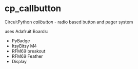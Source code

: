 # cp_callbutton
CircuitPython *callbutton* - radio based button and pager system

uses Adafruit Boards:
- PyBadge
- ItsyBitsy M4
- RFM69 breakout
- RFM69 Feather
- Display

